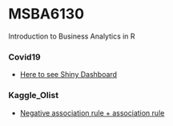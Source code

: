 # MSBA6130
Introduction to Business Analytics in R


### Covid19

- [Here to see Shiny Dashboard](https://su000167.shinyapps.io/assignment1_group/?fbclid=IwAR2KR7ykpeIWuZKw6t59Ghm6ZmqU1GjJf68EkX6K6X3ND4XCR9EdsMbgCJg)


### Kaggle_Olist
- [Negative association rule + association rule](https://github.com/bgg11117/MSBA6130/blob/main/Kaggle_olist/HW2_group.Rmd)

